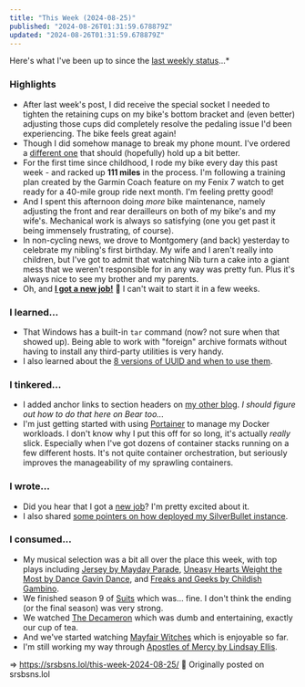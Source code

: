 ```yaml
---
title: "This Week (2024-08-25)"
published: "2024-08-26T01:31:59.678879Z"
updated: "2024-08-26T01:31:59.678879Z"
---
```


Here's what I've been up to since the [last weekly status](/this-week-2024-08-18)...\*

### Highlights

- After last week's post, I did receive the special socket I needed to tighten the retaining cups on my bike's bottom bracket and (even better) adjusting those cups did completely resolve the pedaling issue I'd been experiencing. The bike feels great again!
- Though I did somehow manage to break my phone mount. I've ordered a [different one](https://www.quadlockcase.com/collections/shop-cycle/products/bike-kit-all-pixel-devices) that should (hopefully) hold up a bit better.
- For the first time since childhood, I rode my bike every day this past week - and racked up **111 miles** in the process. I'm following a training plan created by the Garmin Coach feature on my Fenix 7 watch to get ready for a 40-mile group ride next month. I'm feeling pretty good!
- And I spent this afternoon doing *more* bike maintenance, namely adjusting the front and rear derailleurs on both of my bike's and my wife's. Mechanical work is always so satisfying (one you get past it being immensely frustrating, of course).
- In non-cycling news, we drove to Montgomery (and back) yesterday to celebrate my nibling's first birthday. My wife and I aren't really into children, but I've got to admit that watching Nib turn a cake into a giant mess that we weren't responsible for in any way was pretty fun. Plus it's always nice to see my brother and my parents.
- Oh, and **[I got a new job!](/i-got-a-new-job/)** 🎉 I can't wait to start it in a few weeks.

### I learned...

- That Windows has a built-in `tar` command (now? not sure when that showed up). Being able to work with "foreign" archive formats without having to install any third-party utilities is very handy.
- I also learned about the [8 versions of UUID and when to use them](https://ntietz.com/blog/til-uses-for-the-different-uuid-versions).

### I tinkered...

- I added anchor links to section headers on [my other blog](https://runtimeterror.dev). *I should figure out how to do that here on Bear too...*
- I'm just getting started with using [Portainer](https://www.portainer.io/) to manage my Docker workloads. I don't know why I put this off for so long, it's actually *really* slick. Especially when I've got dozens of container stacks running on a few different hosts. It's not quite container orchestration, but seriously improves the manageability of my sprawling containers.

### I wrote...

- Did you hear that I got a [new job](/i-got-a-new-job/)? I'm pretty excited about it.
- I also shared [some pointers on how deployed my SilverBullet instance](https://runtimeterror.dev/silverbullet-self-hosted-knowledge-management/).

### I consumed...

- My musical selection was a bit all over the place this week, with top plays including [Jersey by Mayday Parade](https://musicthread.app/link/2lAti6svcN1GyCCfdt5K4V2sFAc), [Uneasy Hearts Weight the Most by Dance Gavin Dance](https://musicthread.app/link/2kvI3qBiEJbWLDAf0RKCr4lc5Sl), and [Freaks and Geeks by Childish Gambino](https://musicthread.app/link/2kzFYfSt1EW7wjmA2lujOZNJBrc).
- We finished season 9 of [Suits](https://www.imdb.com/title/tt1632701/) which was... fine. I don't think the ending (or the final season) was very strong.
- We watched [The Decameron](https://www.imdb.com/title/tt21831910/) which was dumb and entertaining, exactly our cup of tea.
- And we've started watching [Mayfair Witches](https://www.imdb.com/title/tt15428778/) which is enjoyable so far.
- I'm still working my way through [Apostles of Mercy by Lindsay Ellis](https://openlibrary.org/works/OL38083372W/Apostles_of_Mercy).

=> https://srsbsns.lol/this-week-2024-08-25/ 📡 Originally posted on srsbsns.lol